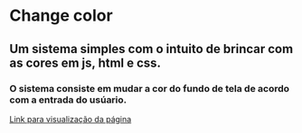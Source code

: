 
# Change color

## Um sistema simples com o intuito de brincar com as cores em js, html e css.

### O sistema consiste em mudar a cor do fundo de tela de acordo com a entrada do usúario.


[Link para visualização da página](https://rafaelbarbosa17.github.io/changer-color/)